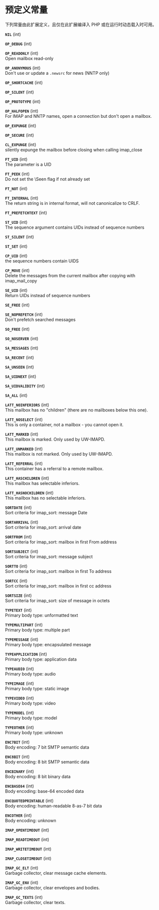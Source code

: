 预定义常量
==========

下列常量由此扩展定义，且仅在此扩展编译入 PHP 或在运行时动态载入时可用。

**`NIL`** (<span class="type">int</span>)  
<span class="simpara"> </span>

**`OP_DEBUG`** (<span class="type">int</span>)  
<span class="simpara"> </span>

**`OP_READONLY`** (<span class="type">int</span>)  
<span class="simpara"> Open mailbox read-only </span>

**`OP_ANONYMOUS`** (<span class="type">int</span>)  
<span class="simpara"> Don't use or update a `.newsrc` for news (NNTP
only) </span>

**`OP_SHORTCACHE`** (<span class="type">int</span>)  
<span class="simpara"> </span>

**`OP_SILENT`** (<span class="type">int</span>)  
<span class="simpara"> </span>

**`OP_PROTOTYPE`** (<span class="type">int</span>)  
<span class="simpara"> </span>

**`OP_HALFOPEN`** (<span class="type">int</span>)  
<span class="simpara"> For IMAP and NNTP names, open a connection but
don't open a mailbox. </span>

**`OP_EXPUNGE`** (<span class="type">int</span>)  
<span class="simpara"> </span>

**`OP_SECURE`** (<span class="type">int</span>)  
<span class="simpara"> </span>

**`CL_EXPUNGE`** (<span class="type">int</span>)  
<span class="simpara"> silently expunge the mailbox before closing when
calling <span class="function">imap\_close</span> </span>

**`FT_UID`** (<span class="type">int</span>)  
<span class="simpara"> The parameter is a UID </span>

**`FT_PEEK`** (<span class="type">int</span>)  
<span class="simpara"> Do not set the \\Seen flag if not already set
</span>

**`FT_NOT`** (<span class="type">int</span>)  
<span class="simpara"> </span>

**`FT_INTERNAL`** (<span class="type">int</span>)  
<span class="simpara"> The return string is in internal format, will not
canonicalize to CRLF. </span>

**`FT_PREFETCHTEXT`** (<span class="type">int</span>)  
<span class="simpara"> </span>

**`ST_UID`** (<span class="type">int</span>)  
<span class="simpara"> The sequence argument contains UIDs instead of
sequence numbers </span>

**`ST_SILENT`** (<span class="type">int</span>)  
<span class="simpara"> </span>

**`ST_SET`** (<span class="type">int</span>)  
<span class="simpara"> </span>

**`CP_UID`** (<span class="type">int</span>)  
<span class="simpara"> the sequence numbers contain UIDS </span>

**`CP_MOVE`** (<span class="type">int</span>)  
<span class="simpara"> Delete the messages from the current mailbox
after copying with <span class="function">imap\_mail\_copy</span>
</span>

**`SE_UID`** (<span class="type">int</span>)  
<span class="simpara"> Return UIDs instead of sequence numbers </span>

**`SE_FREE`** (<span class="type">int</span>)  
<span class="simpara"> </span>

**`SE_NOPREFETCH`** (<span class="type">int</span>)  
<span class="simpara"> Don't prefetch searched messages </span>

**`SO_FREE`** (<span class="type">int</span>)  
<span class="simpara"> </span>

**`SO_NOSERVER`** (<span class="type">int</span>)  
<span class="simpara"> </span>

**`SA_MESSAGES`** (<span class="type">int</span>)  
<span class="simpara"> </span>

**`SA_RECENT`** (<span class="type">int</span>)  
<span class="simpara"> </span>

**`SA_UNSEEN`** (<span class="type">int</span>)  
<span class="simpara"> </span>

**`SA_UIDNEXT`** (<span class="type">int</span>)  
<span class="simpara"> </span>

**`SA_UIDVALIDITY`** (<span class="type">int</span>)  
<span class="simpara"> </span>

**`SA_ALL`** (<span class="type">int</span>)  
<span class="simpara"> </span>

**`LATT_NOINFERIORS`** (<span class="type">int</span>)  
<span class="simpara"> This mailbox has no "children" (there are no
mailboxes below this one). </span>

**`LATT_NOSELECT`** (<span class="type">int</span>)  
<span class="simpara"> This is only a container, not a mailbox - you
cannot open it. </span>

**`LATT_MARKED`** (<span class="type">int</span>)  
<span class="simpara"> This mailbox is marked. Only used by UW-IMAPD.
</span>

**`LATT_UNMARKED`** (<span class="type">int</span>)  
<span class="simpara"> This mailbox is not marked. Only used by
UW-IMAPD. </span>

**`LATT_REFERRAL`** (<span class="type">int</span>)  
<span class="simpara"> This container has a referral to a remote
mailbox. </span>

**`LATT_HASCHILDREN`** (<span class="type">int</span>)  
<span class="simpara"> This mailbox has selectable inferiors. </span>

**`LATT_HASNOCHILDREN`** (<span class="type">int</span>)  
<span class="simpara"> This mailbox has no selectable inferiors. </span>

**`SORTDATE`** (<span class="type">int</span>)  
<span class="simpara"> Sort criteria for <span
class="function">imap\_sort</span>: message Date </span>

**`SORTARRIVAL`** (<span class="type">int</span>)  
<span class="simpara"> Sort criteria for <span
class="function">imap\_sort</span>: arrival date </span>

**`SORTFROM`** (<span class="type">int</span>)  
<span class="simpara"> Sort criteria for <span
class="function">imap\_sort</span>: mailbox in first From address
</span>

**`SORTSUBJECT`** (<span class="type">int</span>)  
<span class="simpara"> Sort criteria for <span
class="function">imap\_sort</span>: message subject </span>

**`SORTTO`** (<span class="type">int</span>)  
<span class="simpara"> Sort criteria for <span
class="function">imap\_sort</span>: mailbox in first To address </span>

**`SORTCC`** (<span class="type">int</span>)  
<span class="simpara"> Sort criteria for <span
class="function">imap\_sort</span>: mailbox in first cc address </span>

**`SORTSIZE`** (<span class="type">int</span>)  
<span class="simpara"> Sort criteria for <span
class="function">imap\_sort</span>: size of message in octets </span>

**`TYPETEXT`** (<span class="type">int</span>)  
<span class="simpara"> Primary body type: unformatted text </span>

**`TYPEMULTIPART`** (<span class="type">int</span>)  
<span class="simpara"> Primary body type: multiple part </span>

**`TYPEMESSAGE`** (<span class="type">int</span>)  
<span class="simpara"> Primary body type: encapsulated message </span>

**`TYPEAPPLICATION`** (<span class="type">int</span>)  
<span class="simpara"> Primary body type: application data </span>

**`TYPEAUDIO`** (<span class="type">int</span>)  
<span class="simpara"> Primary body type: audio </span>

**`TYPEIMAGE`** (<span class="type">int</span>)  
<span class="simpara"> Primary body type: static image </span>

**`TYPEVIDEO`** (<span class="type">int</span>)  
<span class="simpara"> Primary body type: video </span>

**`TYPEMODEL`** (<span class="type">int</span>)  
<span class="simpara"> Primary body type: model </span>

**`TYPEOTHER`** (<span class="type">int</span>)  
<span class="simpara"> Primary body type: unknown </span>

**`ENC7BIT`** (<span class="type">int</span>)  
<span class="simpara"> Body encoding: 7 bit SMTP semantic data </span>

**`ENC8BIT`** (<span class="type">int</span>)  
<span class="simpara"> Body encoding: 8 bit SMTP semantic data </span>

**`ENCBINARY`** (<span class="type">int</span>)  
<span class="simpara"> Body encoding: 8 bit binary data </span>

**`ENCBASE64`** (<span class="type">int</span>)  
<span class="simpara"> Body encoding: base-64 encoded data </span>

**`ENCQUOTEDPRINTABLE`** (<span class="type">int</span>)  
<span class="simpara"> Body encoding: human-readable 8-as-7 bit data
</span>

**`ENCOTHER`** (<span class="type">int</span>)  
<span class="simpara"> Body encoding: unknown </span>

**`IMAP_OPENTIMEOUT`** (<span class="type">int</span>)  
<span class="simpara"> </span>

**`IMAP_READTIMEOUT`** (<span class="type">int</span>)  
<span class="simpara"> </span>

**`IMAP_WRITETIMEOUT`** (<span class="type">int</span>)  
<span class="simpara"> </span>

**`IMAP_CLOSETIMEOUT`** (<span class="type">int</span>)  
<span class="simpara"> </span>

**`IMAP_GC_ELT`** (<span class="type">int</span>)  
<span class="simpara"> Garbage collector, clear message cache elements.
</span>

**`IMAP_GC_ENV`** (<span class="type">int</span>)  
<span class="simpara"> Garbage collector, clear envelopes and bodies.
</span>

**`IMAP_GC_TEXTS`** (<span class="type">int</span>)  
<span class="simpara"> Garbage collector, clear texts. </span>
